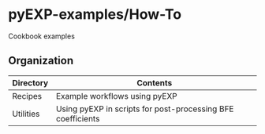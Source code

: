# pyEXP-examples/How-To

Cookbook examples

## Organization

| Directory    | Contents |
| ---          | ---      |
| Recipes      | Example workflows using pyEXP |
| Utilities    | Using pyEXP in scripts for post-processing BFE coefficients |
